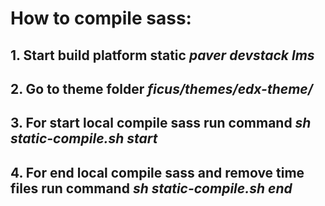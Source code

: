# How to compile sass:
## 1. Start build platform static *paver devstack lms*
## 2. Go to theme folder *ficus/themes/edx-theme/*
## 3. For start local compile sass run command *sh static-compile.sh start*
## 4. For end local compile sass and remove time files run command *sh static-compile.sh end*